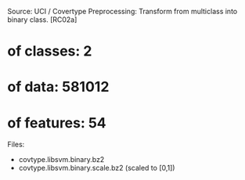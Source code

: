 Source: UCI / Covertype
Preprocessing: Transform from multiclass into binary class. [RC02a]
# of classes: 2
# of data: 581012
# of features: 54
Files:
* covtype.libsvm.binary.bz2
* covtype.libsvm.binary.scale.bz2 (scaled to [0,1])